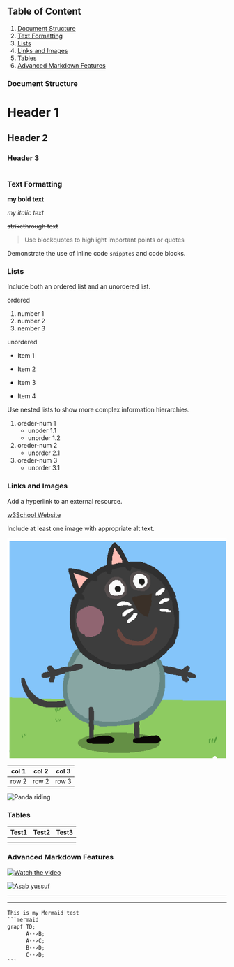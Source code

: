 ## Table of Content

1. [Document Structure](#Structure)
2. [Text Formatting](#formating)
3. [Lists](#lists)
4. [Links and Images](#linksAndImages)
5. [Tables](#tables)
6. [Advanced Markdown Features](#advanced)

### Document Structure <a name="Structure"></a>

# Header 1

## Header 2

### Header 3


|  |  |
| - | - |

### Text Formatting<a name="formating"></a>

**my bold text**

*my italic text*

~~strikethrough text~~

> Use blockquotes to highlight important points or quotes

Demonstrate the use of inline code `snipptes` and code blocks.

### <a name="lists">Lists</a>

Include both an ordered list and an unordered list.

ordered

1. number 1
2. number 2
3. nember 3

unordered

+ Item 1

* Item 2

- Item 3

+ Item 4

Use nested lists to show more complex information hierarchies.

1. oreder-num 1
   + unoder 1.1
   + unorder 1.2
2. oreder-num 2
   + unorder 2.1
3. oreder-num 3
   + unorder 3.1

### Links and Images <a name="linksAndImages"></a>

Add a hyperlink to an external resource.

[w3School Website](https://www.w3schools.com/#gsc.tab=0)

Include at least one image with appropriate alt text.

![Conde Teh Cat](codey_the_cat.png)


| col 1 | col 2 | col 3 |
| ----- | ----- | ----- |
| row 2 | row 2 | row 3 |

![Panda riding](https://img.freepik.com/premium-photo/panda-riding-motorcycle-with-dragon-it_635062-360.jpg)

### Tables <a name="tables"></a>


| Test1 | Test2 | Test3 |
| ----- | ----- | ----- |
|       |       |       |
|       |       |       |

### Advanced Markdown Features <a name="advanced"></a>

[![Watch the video](https://img.youtube.com/vi/nTQUwghvy5Q/default.jpg)](https://youtu.be/nTQUwghvy5Q)

[![Asab yussuf](https://img.youtube.com/vi/rAmUh1PbI6I/default.jpg)](https://www.youtube.com/watch?v=rAmUh1PbI6I)

---

<hr/>

````mermaid
This is my Mermaid test
```mermaid
grapf TD;
      A-->B;
      A-->C;
      B-->D;
      C-->D;
```

````
